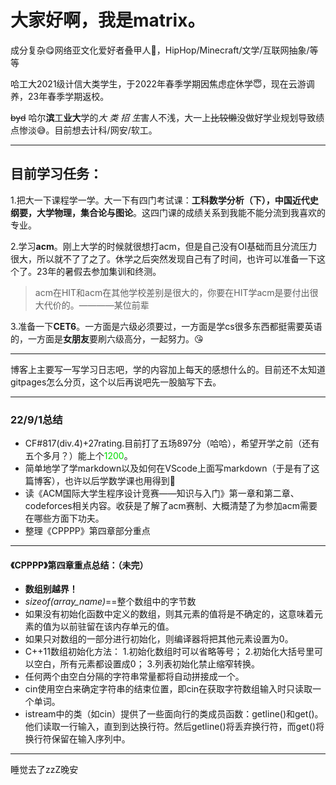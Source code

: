 # 大家好啊，我是matrix。

成分复杂&#x1F60B;网络亚文化爱好者叠甲人&#x1F970;，HipHop/Minecraft/文学/互联网抽象/等等

哈工大2021级计信大类学生，于2022年春季学期因焦虑症休学&#x1F607;，现在云游调养，23年春季学期返校。

~~byd~~ 哈尔**滨**工**业大**学的*大 类 招 生*害人不浅，大一上~~比较懒~~没做好学业规划导致绩点惨淡&#x1F605;。目前想去计科/网安/软工。

***
## 目前学习任务：
1.把大一下课程学一学。大一下有四门考试课：**工科数学分析（下），中国近代史纲要，大学物理，集合论与图论**。这四门课的成绩关系到我能不能分流到我喜欢的专业。

2.学习**acm**。刚上大学的时候就很想打acm，但是自己没有OI基础而且分流压力很大，所以就不了了之了。休学之后突然发现自己有了时间，也许可以准备一下这个了。23年的暑假去参加集训和终测。
>acm在HIT和acm在其他学校差别是很大的，你要在HIT学acm是要付出很大代价的。————某位前辈

3.准备一下**CET6**。一方面是六级必须要过，一方面是学cs很多东西都挺需要英语的，一方面是**女朋友**要刷六级高分，一起努力。&#x1F618;

***

博客上主要写一写学习日志吧，学的内容加上每天的感想什么的。目前还不太知道gitpages怎么分页，这个以后再说吧先一股脑写下去。

***
### 22/9/1总结
+ CF#817(div.4)+27rating.目前打了五场897分（哈哈），希望开学之前（还有五个多月？）能上个<font color="#00dd00">1200</font>。
+ 简单地学了学markdown以及如何在VScode上面写markdown（于是有了这篇博客），也许以后学数学课也用得到&#x1F970;
+ 读《ACM国际大学生程序设计竞赛——知识与入门》第一章和第二章、codeforces相关内容。收获是了解了acm赛制、大概清楚了为参加acm需要在哪些方面下功夫。
+ 整理《CPPPP》第四章部分重点

***
#### 《CPPPP》第四章重点总结：（未完）
+ **数组别越界！**
+ *sizeof(array_name)*==整个数组中的字节数
+ 如果没有初始化函数中定义的数组，则其元素的值将是不确定的，这意味着元素的值为以前驻留在该内存单元的值。
+ 如果只对数组的一部分进行初始化，则编译器将把其他元素设置为0。
+ C++11数组初始化方法：
1.初始化数组时可以省略等号；
2.初始化大括号里可以空白，所有元素都设置成0；
3.列表初始化禁止缩窄转换。
+ 任何两个由空白分隔的字符串常量都将自动拼接成一个。
+ cin使用空白来确定字符串的结束位置，即cin在获取字符数组输入时只读取一个单词。
+ istream中的类（如cin）提供了一些面向行的类成员函数：getline()和get()。他们读取一行输入，直到到达换行符。然后getline()将丢弃换行符，而get()将换行符保留在输入序列中。

***
睡觉去了zzZ晚安
